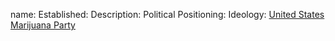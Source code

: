 name: 
Established:
Description: 
Political Positioning:
Ideology:
[United States Marijuana Party](https://en.wikipedia.org/wiki/United_States_Marijuana_Party)